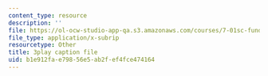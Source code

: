 ```yaml
---
content_type: resource
description: ''
file: https://ol-ocw-studio-app-qa.s3.amazonaws.com/courses/7-01sc-fundamentals-of-biology-fall-2011/b1e912fae79856e5ab2fef4fce474164_pJDHi91yAaE.vtt
file_type: application/x-subrip
resourcetype: Other
title: 3play caption file
uid: b1e912fa-e798-56e5-ab2f-ef4fce474164
---
```

